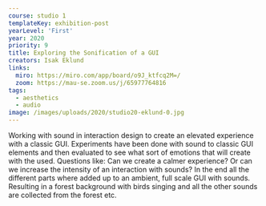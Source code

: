 ```yaml
---
course: studio 1
templateKey: exhibition-post
yearLevel: 'First'
year: 2020
priority: 9
title: Exploring the Sonification of a GUI
creators: Isak Eklund
links:
  miro: https://miro.com/app/board/o9J_ktfcq2M=/
  zoom: https://mau-se.zoom.us/j/65977764816
tags:
  - aesthetics
  - audio
image: /images/uploads/2020/studio20-eklund-0.jpg
---
```


Working with sound in interaction design to create an elevated experience with a classic GUI. Experiments have been done with sound to classic GUI elements and then evaluated to see what sort of emotions that will create with the used. Questions like: Can we create a calmer experience? Or can we increase the intensity of an interaction with sounds? In the end all the different parts where added up to an ambient, full scale GUI with sounds. Resulting in a forest background with birds singing and all the other sounds are collected from the forest etc.